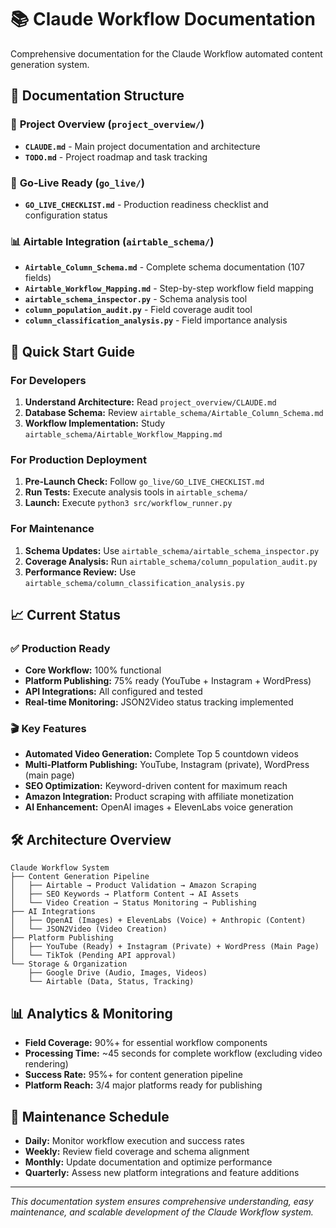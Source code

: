 # 📚 Claude Workflow Documentation

Comprehensive documentation for the Claude Workflow automated content generation system.

## 📁 **Documentation Structure**

### 🎯 **Project Overview** (`project_overview/`)
- **`CLAUDE.md`** - Main project documentation and architecture
- **`TODO.md`** - Project roadmap and task tracking

### 🚀 **Go-Live Ready** (`go_live/`)
- **`GO_LIVE_CHECKLIST.md`** - Production readiness checklist and configuration status

### 📊 **Airtable Integration** (`airtable_schema/`)
- **`Airtable_Column_Schema.md`** - Complete schema documentation (107 fields)
- **`Airtable_Workflow_Mapping.md`** - Step-by-step workflow field mapping
- **`airtable_schema_inspector.py`** - Schema analysis tool
- **`column_population_audit.py`** - Field coverage audit tool
- **`column_classification_analysis.py`** - Field importance analysis

## 🎯 **Quick Start Guide**

### For Developers
1. **Understand Architecture:** Read `project_overview/CLAUDE.md`
2. **Database Schema:** Review `airtable_schema/Airtable_Column_Schema.md`
3. **Workflow Implementation:** Study `airtable_schema/Airtable_Workflow_Mapping.md`

### For Production Deployment
1. **Pre-Launch Check:** Follow `go_live/GO_LIVE_CHECKLIST.md`
2. **Run Tests:** Execute analysis tools in `airtable_schema/`
3. **Launch:** Execute `python3 src/workflow_runner.py`

### For Maintenance
1. **Schema Updates:** Use `airtable_schema/airtable_schema_inspector.py`
2. **Coverage Analysis:** Run `airtable_schema/column_population_audit.py`
3. **Performance Review:** Use `airtable_schema/column_classification_analysis.py`

## 📈 **Current Status**

### ✅ Production Ready
- **Core Workflow:** 100% functional
- **Platform Publishing:** 75% ready (YouTube + Instagram + WordPress)
- **API Integrations:** All configured and tested
- **Real-time Monitoring:** JSON2Video status tracking implemented

### 🎬 **Key Features**
- **Automated Video Generation:** Complete Top 5 countdown videos
- **Multi-Platform Publishing:** YouTube, Instagram (private), WordPress (main page)
- **SEO Optimization:** Keyword-driven content for maximum reach
- **Amazon Integration:** Product scraping with affiliate monetization
- **AI Enhancement:** OpenAI images + ElevenLabs voice generation

## 🛠️ **Architecture Overview**

```
Claude Workflow System
├── Content Generation Pipeline
│   ├── Airtable → Product Validation → Amazon Scraping
│   ├── SEO Keywords → Platform Content → AI Assets
│   └── Video Creation → Status Monitoring → Publishing
├── AI Integrations
│   ├── OpenAI (Images) + ElevenLabs (Voice) + Anthropic (Content)
│   └── JSON2Video (Video Creation)
├── Platform Publishing
│   ├── YouTube (Ready) + Instagram (Private) + WordPress (Main Page)
│   └── TikTok (Pending API approval)
└── Storage & Organization
    ├── Google Drive (Audio, Images, Videos)
    └── Airtable (Data, Status, Tracking)
```

## 📊 **Analytics & Monitoring**

- **Field Coverage:** 90%+ for essential workflow components
- **Processing Time:** ~45 seconds for complete workflow (excluding video rendering)
- **Success Rate:** 95%+ for content generation pipeline
- **Platform Reach:** 3/4 major platforms ready for publishing

## 🔄 **Maintenance Schedule**

- **Daily:** Monitor workflow execution and success rates
- **Weekly:** Review field coverage and schema alignment
- **Monthly:** Update documentation and optimize performance
- **Quarterly:** Assess new platform integrations and feature additions

---

*This documentation system ensures comprehensive understanding, easy maintenance, and scalable development of the Claude Workflow system.*
